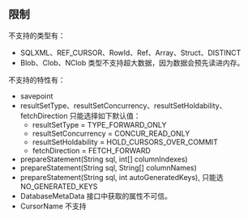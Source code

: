 ## 限制

不支持的类型有：

- SQLXML、REF_CURSOR、RowId、Ref、Array、Struct、DISTINCT
- Blob、Clob、NClob 类型不支持超大数据，因为数据会预先读进内存。

不支持的特性有：

- savepoint
- resultSetType、resultSetConcurrency、resultSetHoldability、fetchDirection 只能选择如下默认值：
    - resultSetType = TYPE_FORWARD_ONLY
    - resultSetConcurrency = CONCUR_READ_ONLY
    - resultSetHoldability = HOLD_CURSORS_OVER_COMMIT
    - fetchDirection = FETCH_FORWARD
- prepareStatement(String sql, int[] columnIndexes)
- prepareStatement(String sql, String[] columnNames)
- prepareStatement(String sql, int autoGeneratedKeys), 只能选 NO_GENERATED_KEYS
- DatabaseMetaData 接口中获取的属性不可信。
- CursorName 不支持
